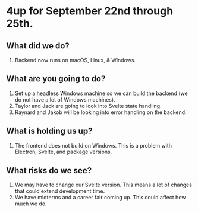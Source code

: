 # 4up for September 22nd through 25th.
 
## What did we do?
1. Backend now runs on macOS, Linux, & Windows.

## What are you going to do?
1. Set up a headless Windows machine so we can build the backend (we do not have a lot of Windows machines).
2. Taylor and Jack are going to look into Svelte state handling.
3. Raynard and Jakob will be looking into error handling on the backend.

## What is holding us up?
1. The frontend does not build on Windows. This is a problem with Electron, Svelte, and package versions.

## What risks do we see?
1. We may have to change our Svelte version. This means a lot of changes that could extend development time.
2. We have midterms and a career fair coming up. This could affect how much we do.
